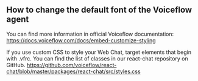 <h2>How to change the default font of the Voiceflow agent</h2>

You can find more information in official Voiceflow documentation:
https://docs.voiceflow.com/docs/embed-customize-styling

If you use custom CSS to style your Web Chat, target elements that begin with .vfrc. You can find the list of classes in our react-chat repository on GitHub.
https://github.com/voiceflow/react-chat/blob/master/packages/react-chat/src/styles.css
